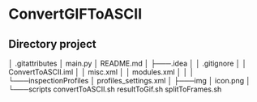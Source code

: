 # ConvertGIFToASCII

## Directory project
   │   .gitattributes
   │   main.py
   │   README.md
   │
   ├───.idea
   │   │   .gitignore
   │   │   ConvertToASCII.iml
   │   │   misc.xml
   │   │   modules.xml
   │   │
   │   └───inspectionProfiles
   │           profiles_settings.xml
   │
   ├───img
   │       icon.png
   │
   └───scripts
           convertToASCII.sh
           resultToGif.sh
           splitToFrames.sh
 
